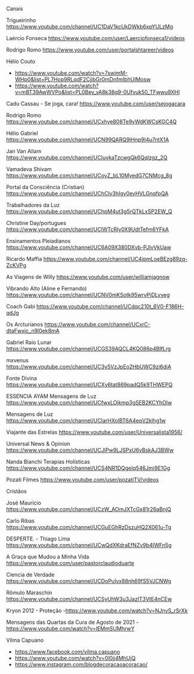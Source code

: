 Canais

Trigueirinho
https://www.youtube.com/channel/UC1DaV1kcUkDWkb6xpYULzMg

Laércio Fonseca
https://www.youtube.com/user/Laerciofonseca1/videos

Rodrigo Romo
https://www.youtube.com/user/portalshtareer/videos

Hélio Couto
- https://www.youtube.com/watch?v=7swjmM-WHp0&list=PL7Hop9RLqdF2CjjbGr0mDnfmIbhUIMosw
- https://www.youtube.com/watch?v=mBT39AwWVPo&list=PL0Bey_yA8k38q9-0Ufvuk50_TFwwu9XHI

Cadu Cassau - Se joga, cara!
https://www.youtube.com/user/sejogacara

Rodrigo Romo
https://www.youtube.com/channel/UCxhye808Te9yWdKWCsKGC4Q

Hélio Gabriel
https://www.youtube.com/channel/UCN99QARQ9jHnp9I4u7ntX1A

Jan Van Allam
https://www.youtube.com/channel/UCIuykaTzcwgQk6Qqlzgz_2Q

Vamadeva Shivam
https://www.youtube.com/channel/UCoyZ_bL10MyedG7CNMcg_8g

Portal da Consciência (Cristian)
https://www.youtube.com/channel/UChClv3hIgy0evHVLGnqfpQA

Trabalhadores da Luz
https://www.youtube.com/channel/UChpM4ut3g5rQTkLxSP2EW_Q

Christine Day/portugues
https://www.youtube.com/channel/UClWTcRIy0X9UdtTefm6YFkA

Ensinamentos Pleiadianos
https://www.youtube.com/channel/UC6A09X380DXvb-PJIvVkUaw

Ricardo Maffia
https://www.youtube.com/channel/UC4jpmLoeBEzg89zq-ZcKVPg

As Viagens de Willy
https://www.youtube.com/user/williamjagnow

Vibrando Alto (Aline e Fernando)
https://www.youtube.com/channel/UCNV0mKSotk95wrvPjDLyveg

Coach Gabi
https://www.youtube.com/channel/UCdqc210t_6V0-F186H-qdJg

Os Arcturianos
https://www.youtube.com/channel/UCxrC-dtaFwxjc_n9l0ek8mA

Gabriel Raio Lunar
https://www.youtube.com/channel/UCGS39AQCL4KQ086p4BlfLrg

mxvenus
https://www.youtube.com/channel/UC3y5VzJpEo2HbUWC9zi6diA

Fonte Divina
https://www.youtube.com/channel/UCXy6tat869padQ5k9THWEPQ

ESSENCIA AYAM Mensagens de Luz
https://www.youtube.com/channel/UCfwxLOjkmp3gSEB2KCYhOlw

Mensagens de Luz
https://www.youtube.com/channel/UCIarHXolBT6A4eqV2klhg1w

Viajante das Estrelas
https://www.youtube.com/user/Universalista1956/

Universal News & Opinion
https://www.youtube.com/channel/UCJIPw9LJSPxU6yBskAJ3BWw

Nanda Bianchi Terapias Holísticas
https://www.youtube.com/channel/UCS4NR1DQgeIq546Jmi9E1Gg

Pozati Filmes
https://www.youtube.com/user/pozatiTV/videos

Cristãos

José Maurício
https://www.youtube.com/channel/UCzW_AOmJXTcGx81r26aBnjQ

Carlo Ribas
https://www.youtube.com/channel/UCGuEGhRzDszuHQ2X061u-Tg

DESPERTE. - Thiago Lima
https://www.youtube.com/channel/UCwQdXKdraEfNZv9b4IWFn5g

A Graça que Mudou a Minha Vida
https://www.youtube.com/user/pastorclaudioduarte

Ciencia de Verdade
https://www.youtube.com/channel/UCDoPuIvx88nh69fS5VJCNWg

Rômulo Maraschin
https://www.youtube.com/channel/UCSyUhW3u3JazIT3VtE4nCEw

Kryon 2012 - Proteção
-https://www.youtube.com/watch?v=NJnvS_rSrXk

Mensagens das Quartas da Cura de Agosto de 2021
-https://www.youtube.com/watch?v=lEMmSUMhrwY

Vilma Capuano
- https://www.facebook.com/vilma.capuano
- https://www.youtube.com/watch?v=0l0jj4MhUjQ
- https://www.instagram.com/blogdecoracaoacoracao/


